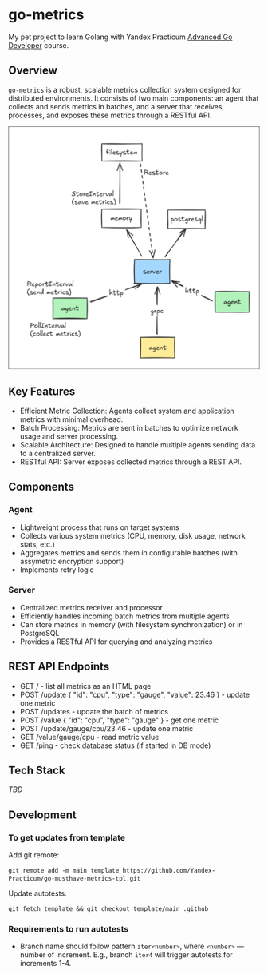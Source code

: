 # go-metrics

My pet project to learn Golang with Yandex Practicum [Advanced Go Developer](https://practicum.yandex.ru/go-advanced/) course.

## Overview

`go-metrics` is a robust, scalable metrics collection system designed for distributed environments. It consists of two main components: an agent that collects and sends metrics in batches, and a server that receives, processes, and exposes these metrics through a RESTful API.

![Server-Agent](./doc/server-agent.png)

## Key Features

- Efficient Metric Collection: Agents collect system and application metrics with minimal overhead.
- Batch Processing: Metrics are sent in batches to optimize network usage and server processing.
- Scalable Architecture: Designed to handle multiple agents sending data to a centralized server.
- RESTful API: Server exposes collected metrics through a REST API.

## Components
### Agent

- Lightweight process that runs on target systems
- Collects various system metrics (CPU, memory, disk usage, network stats, etc.)
- Aggregates metrics and sends them in configurable batches (with assymetric encryption support)
- Implements retry logic

### Server

- Centralized metrics receiver and processor
- Efficiently handles incoming batch metrics from multiple agents
- Can store metrics in memory (with filesystem synchronization) or in PostgreSQL
- Provides a RESTful API for querying and analyzing metrics

## REST API Endpoints

- GET / - list all metrics as an HTML page
- POST /update { "id": "cpu", "type": "gauge", "value": 23.46 } - update one metric
- POST /updates - update the batch of metrics
- POST /value { "id": "cpu", "type": "gauge" } - get one metric
- POST /update/gauge/cpu/23.46 - update one metric
- GET /value/gauge/cpu - read metric value
- GET /ping - check database status (if started in DB mode)

## Tech Stack

_TBD_

## Development

### To get updates from template

Add git remote:

```
git remote add -m main template https://github.com/Yandex-Practicum/go-musthave-metrics-tpl.git
```

Update autotests:

```
git fetch template && git checkout template/main .github
```

### Requirements to run autotests

- Branch name should follow pattern `iter<number>`, where `<number>` — number of increment. E.g., branch `iter4` will trigger autotests for increments 1-4.
